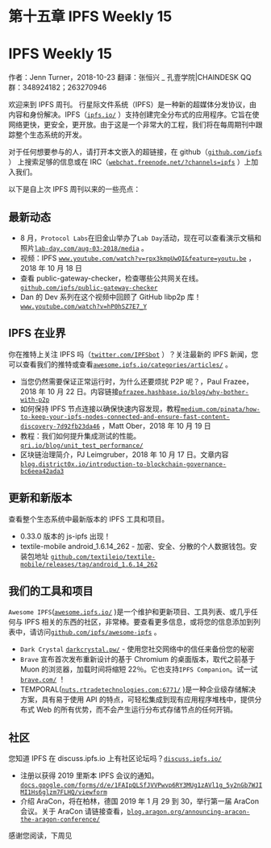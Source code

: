 # 第十五章 IPFS Weekly 15

# IPFS Weekly 15

作者：Jenn Turner，2018-10-23
翻译：张恒兴 _ 孔壹学院|CHAINDESK
QQ 群：348924182；263270946

欢迎来到 IPFS 周刊。
行星际文件系统（IPFS）是一种新的超媒体分发协议，由内容和身份解决。IPFS（[`ipfs.io/`](https://ipfs.io/) ）支持创建完全分布式的应用程序。它旨在使网络更快，更安全，更开放。由于这是一个非常大的工程，我们将在每周期刊中跟踪整个生态系统的开发。

对于任何想要参与的人，请打开本文嵌入的超链接，在 github（[`github.com/ipfs`](https://github.com/ipfs) ） 上搜索足够的信息或在 IRC（[`webchat.freenode.net/?channels=ipfs`](https://webchat.freenode.net/?channels=ipfs) ）上加入我们。

以下是自上次 IPFS 周刊以来的一些亮点：

## 最新动态

*   8 月，`Protocol Labs`在旧金山举办了`Lab Day`活动，现在可以查看演示文稿和照片[`lab-day.com/aug-03-2018/media`](https://lab-day.com/aug-03-2018/media) 。
*   视频：IPFS [`www.youtube.com/watch?v=rpx3kmpUwQI&feature=youtu.be`](https://www.youtube.com/watch?v=rpx3kmpUwQI&feature=youtu.be) ， 2018 年 10 月 18 日
*   查看 public-gateway-checker，检查哪些公共网关在线。[`github.com/ipfs/public-gateway-checker`](https://github.com/ipfs/public-gateway-checker)
*   Dan 的 Dev 系列在这个视频中回顾了 GitHub libp2p 库！[`www.youtube.com/watch?v=hP0hSZ7E7_Y`](https://www.youtube.com/watch?v=hP0hSZ7E7_Y)

## IPFS 在业界

你在推特上关注 IPFS 吗（[`twitter.com/IPFSbot`](https://twitter.com/IPFSbot) ）？关注最新的 IPFS 新闻，您可以查看我们的推特或查看[`awesome.ipfs.io/categories/articles/`](https://awesome.ipfs.io/categories/articles/) 。

*   当您仍然需要保证正常运行时，为什么还要烦扰 P2P 呢？，Paul Frazee，2018 年 10 月 22 日。内容链接[`pfrazee.hashbase.io/blog/why-bother-with-p2p`](https://pfrazee.hashbase.io/blog/why-bother-with-p2p)
*   如何保持 IPFS 节点连接以确保快速内容发现，教程[`medium.com/pinata/how-to-keep-your-ipfs-nodes-connected-and-ensure-fast-content-discovery-7d92fb23da46`](https://medium.com/pinata/how-to-keep-your-ipfs-nodes-connected-and-ensure-fast-content-discovery-7d92fb23da46) ，Matt Ober，2018 年 10 月 19 日
*   教程：我们如何提升集成测试的性能。[`qri.io/blog/unit_test_performance/`](https://qri.io/blog/unit_test_performance/)
*   区块链治理简介，PJ Leimgruber，2018 年 10 月 17 日。文章内容 [`blog.district0x.io/introduction-to-blockchain-governance-bc6eea42ada3`](https://blog.district0x.io/introduction-to-blockchain-governance-bc6eea42ada3)

## 更新和新版本

查看整个生态系统中最新版本的 IPFS 工具和项目。

*   0.33.0 版本的 js-ipfs 出现！
*   textile-mobile android_1.6.14_262 - 加密、安全、分散的个人数据钱包。安装包地址 [`github.com/textileio/textile-mobile/releases/tag/android_1.6.14_262`](https://github.com/textileio/textile-mobile/releases/tag/android_1.6.14_262)

## 我们的工具和项目

`Awesome IPFS`([`awesome.ipfs.io/`](https://awesome.ipfs.io/) )是一个维护和更新项目、工具列表、或几乎任何与 IPFS 相关的东西的社区，非常棒。要查看更多信息，或将您的信息添加到列表中，请访问[`github.com/ipfs/awesome-ipfs`](https://github.com/ipfs/awesome-ipfs) 。

*   `Dark Crystal` [`darkcrystal.pw/`](https://darkcrystal.pw/) - 使用您社交网络中的信任来备份您的秘密
*   `Brave` 宣布首次发布重新设计的基于 Chromium 的桌面版本，取代之前基于 Muon 的浏览器，加载时间将缩短 22％。它也支持`IPFS Companion`。试一试[`brave.com/`](https://brave.com/) ！
*   TEMPORAL([`nuts.rtradetechnologies.com:6771/`](https://nuts.rtradetechnologies.com:6771/) )是一种企业级存储解决方案，具有易于使用 API 的特点，可轻松集成到现有应用程序堆栈中，提供分布式 Web 的所有优势，而不会产生运行分布式存储节点的任何开销。

## 社区

您知道 IPFS 在 discuss.ipfs.io 上有社区论坛吗？[`discuss.ipfs.io/`](https://discuss.ipfs.io/)

*   注册以获得 2019 里斯本 IPFS 会议的通知。[`docs.google.com/forms/d/e/1FAIpQLSfJVVPwvp6RY3MUg1zAVl1g_5y2nGb7WJIMI1Hs6glzm7FLHQ/viewform`](https://docs.google.com/forms/d/e/1FAIpQLSfJVVPwvp6RY3MUg1zAVl1g_5y2nGb7WJIMI1Hs6glzm7FLHQ/viewform)
*   介绍 AraCon，将在柏林，德国 2019 年 1 月 29 到 30，举行第一届 AraCon 会议。关于 AraCon 请链接查看，[`blog.aragon.org/announcing-aracon-the-aragon-conference/`](https://blog.aragon.org/announcing-aracon-the-aragon-conference/)

感谢您阅读，下周见